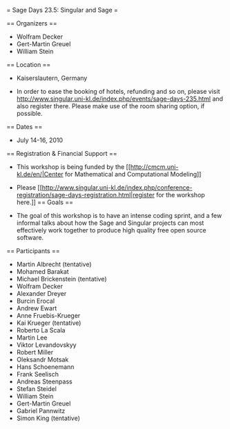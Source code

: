 = Sage Days 23.5: Singular and Sage =

== Organizers ==

  * Wolfram Decker
  * Gert-Martin Greuel
  * William Stein


== Location ==

  * Kaiserslautern, Germany 

  * In order to ease the booking of hotels, refunding and so on, please visit http://www.singular.uni-kl.de/index.php/events/sage-days-235.html and also register there. Please make use of the room sharing option, if possible.

== Dates ==
 
  * July 14-16, 2010

== Registration & Financial Support ==

  * This workshop is being funded by the [[http://cmcm.uni-kl.de/en/|Center for Mathematical and Computational Modeling]]

  * Please [[http://www.singular.uni-kl.de/index.php/conference-registration/sage-days-registration.html|register for the workshop here.]]
== Goals ==

  * The goal of this workshop is to have an intense coding sprint, and a few informal talks about how the Sage and Singular projects can most effectively work together to produce high quality free open source software. 

== Participants ==

  * Martin Albrecht (tentative)
  * Mohamed Barakat
  * Michael Brickenstein (tentative)
  * Wolfram Decker
  * Alexander Dreyer
  * Burcin Erocal
  * Andrew Ewart
  * Anne Fruebis-Krueger
  * Kai Krueger (tentative)
  * Roberto La Scala
  * Martin Lee
  * Viktor Levandovskyy
  * Robert Miller
  * Oleksandr Motsak
  * Hans Schoenemann
  * Frank Seelisch
  * Andreas Steenpass
  * Stefan Steidel
  * William Stein
  * Gert-Martin Greuel
  * Gabriel Pannwitz
  * Simon King (tentative)
